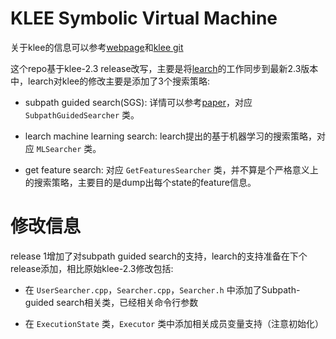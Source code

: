 KLEE Symbolic Virtual Machine
=============================

关于klee的信息可以参考[webpage](http://klee.github.io/)和[klee git](https://github.com/klee/klee)

这个repo基于klee-2.3 release改写，主要是将[learch](https://github.com/eth-sri/learch)的工作同步到最新2.3版本中，learch对klee的修改主要是添加了3个搜索策略:

- subpath guided search(SGS): 详情可以参考[paper](https://www.cs.ucdavis.edu/~su/publications/oopsla13-pgse.pdf)，对应 `SubpathGuidedSearcher` 类。

- learch machine learning search: learch提出的基于机器学习的搜索策略，对应 `MLSearcher` 类。

- get feature search: 对应 `GetFeaturesSearcher` 类，并不算是个严格意义上的搜索策略，主要目的是dump出每个state的feature信息。


# 修改信息

release 1增加了对subpath guided search的支持，learch的支持准备在下个release添加，相比原始klee-2.3修改包括:

- 在 `UserSearcher.cpp`，`Searcher.cpp`，`Searcher.h` 中添加了Subpath-guided search相关类，已经相关命令行参数

- 在 `ExecutionState` 类，`Executor` 类中添加相关成员变量支持（注意初始化）